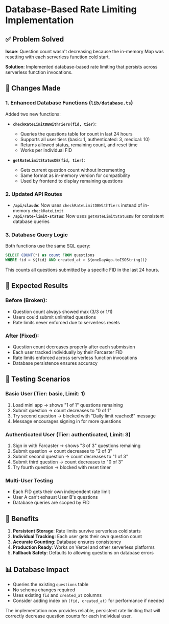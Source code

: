 # Database-Based Rate Limiting Implementation

## ✅ Problem Solved

**Issue**: Question count wasn't decreasing because the in-memory Map was resetting with each serverless function cold start.

**Solution**: Implemented database-based rate limiting that persists across serverless function invocations.

## 🔧 Changes Made

### 1. **Enhanced Database Functions** (`lib/database.ts`)

Added two new functions:

- **`checkRateLimitDBWithTiers(fid, tier)`**: 
  - Queries the questions table for count in last 24 hours
  - Supports all user tiers (basic: 1, authenticated: 3, medical: 10)
  - Returns allowed status, remaining count, and reset time
  - Works per individual FID

- **`getRateLimitStatusDB(fid, tier)`**:
  - Gets current question count without incrementing
  - Same format as in-memory version for compatibility
  - Used by frontend to display remaining questions

### 2. **Updated API Routes**

- **`/api/claude`**: Now uses `checkRateLimitDBWithTiers` instead of in-memory `checkRateLimit`
- **`/api/rate-limit-status`**: Now uses `getRateLimitStatusDB` for consistent database queries

### 3. **Database Query Logic**

Both functions use the same SQL query:
```sql
SELECT COUNT(*) as count FROM questions 
WHERE fid = ${fid} AND created_at > ${oneDayAgo.toISOString()}
```

This counts all questions submitted by a specific FID in the last 24 hours.

## 🎯 Expected Results

### Before (Broken):
- Question count always showed max (3/3 or 1/1)
- Users could submit unlimited questions
- Rate limits never enforced due to serverless resets

### After (Fixed):
- Question count decreases properly after each submission
- Each user tracked individually by their Farcaster FID  
- Rate limits enforced across serverless function invocations
- Database persistence ensures accuracy

## 🧪 Testing Scenarios

### Basic User (Tier: basic, Limit: 1)
1. Load mini app → shows "1 of 1" questions remaining
2. Submit question → count decreases to "0 of 1"
3. Try second question → blocked with "Daily limit reached!" message
4. Message encourages signing in for more questions

### Authenticated User (Tier: authenticated, Limit: 3)
1. Sign in with Farcaster → shows "3 of 3" questions remaining
2. Submit question → count decreases to "2 of 3"
3. Submit second question → count decreases to "1 of 3"
4. Submit third question → count decreases to "0 of 3"
5. Try fourth question → blocked with reset timer

### Multi-User Testing
- Each FID gets their own independent rate limit
- User A can't exhaust User B's questions
- Database queries are scoped by FID

## 🔄 Benefits

1. **Persistent Storage**: Rate limits survive serverless cold starts
2. **Individual Tracking**: Each user gets their own question count
3. **Accurate Counting**: Database ensures consistency
4. **Production Ready**: Works on Vercel and other serverless platforms
5. **Fallback Safety**: Defaults to allowing questions on database errors

## 📊 Database Impact

- Queries the existing `questions` table
- No schema changes required
- Uses existing `fid` and `created_at` columns
- Consider adding index on `(fid, created_at)` for performance if needed

The implementation now provides reliable, persistent rate limiting that will correctly decrease question counts for each individual user.
